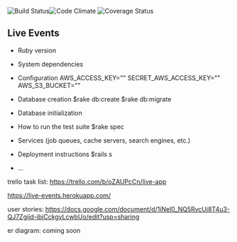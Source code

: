 ![Build Status](https://codeship.com/projects/138c4fc0-4db0-0133-480e-524cf6105349/status?branch=master)![Code Climate](https://codeclimate.com/github/jakegibs617/live.png) ![Coverage Status](https://coveralls.io/repos/jakegibs617/live/badge.png)

## Live Events

* Ruby version

* System dependencies

* Configuration
      AWS_ACCESS_KEY=""
      SECRET_AWS_ACCESS_KEY=""
      AWS_S3_BUCKET=""

* Database creation
      $rake db:create
      $rake db:migrate

* Database initialization

* How to run the test suite
      $rake spec

* Services (job queues, cache servers, search engines, etc.)

* Deployment instructions
     $rails s
* ...

trello task list:
https://trello.com/b/oZAUPcCn/live-app

https://live-events.herokuapp.com/

user stories:
https://docs.google.com/document/d/1iNel0_NQ5RvcUj8T4u3-QJ7Zgijd-ibiCckgvLcwbUo/edit?usp=sharing

er diagram: coming soon
